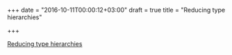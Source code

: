 +++
date = "2016-10-11T00:00:12+03:00"
draft = true
title = "Reducing type hierarchies"

+++

<p><a href="https://www.goinggo.net/2016/10/reducing-type-hierarchies.html">Reducing type hierarchies</a></p>
